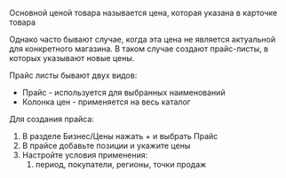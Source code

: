 Основной ценой товара называется цена, которая указана в карточке товара

Однако часто бывают случае, когда эта цена не является актуальной для конкретного магазина. В таком случае создают прайс-листы, в которых указывают новые цены.

Прайс листы бывают двух видов:
- Прайс - используется для выбранных наименований
- Колонка цен - применяется на весь каталог

Для создания прайса:
1. В разделе Бизнес/Цены нажать + и выбрать Прайс
2. В прайсе добавьте позиции и укажите цены
3. Настройте условия применения:
	1. период, покупатели, регионы, точки продаж

